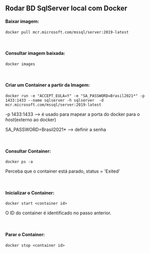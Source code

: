 ## Rodar BD SqlServer local com Docker

#### Baixar imagem:

```
docker pull mcr.microsoft.com/mssql/server:2019-latest
```

<br>

#### Consultar imagem baixada:

```
docker images
```

<br>

#### Criar um Container a partir da Imagem:
```
docker run -e "ACCEPT_EULA=Y" -e "SA_PASSWORD=Brasil2021*" -p 1433:1433 --name sqlserver -h sqlserver  -d mcr.microsoft.com/mssql/server:2019-latest
```
-p 1433:1433 --> é usado para mapear a porta do docker para o _host_(externo ao docker)  

SA_PASSWORD=Brasil2021* --> definir a senha 

<br>


#### Consultar Container:
```
docker ps -a
```
Perceba que o container está parado, status = 'Exited'

<br>


#### Inicializar o Container:
```
docker start <container id>
```
O ID do container é identificado no passo anterior. 

<br>


#### Parar o Container:
```
docker stop <container id>
```

<br>

